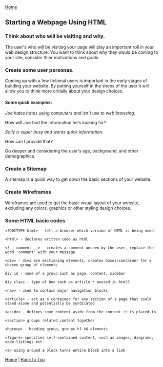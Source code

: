 [Home](README.md)

## Starting a Webpage Using HTML

### Think about who will be visiting and why.

The user's who will be visiting your page will play an important roll in your web design structure. You want to think about why they would be coming to your site, consider thier motivations and goals.

### Create some user personas.

Coming up with a few fictional users is important in the early stages of building your website. By putting yourself in the shoes of the user it will allow you to think more critially about your design choices. 

#### Some quick examples:

*Joe hates hates using computers and isn't use to web browsing.*

How will Joe find the information he's looking for? 

*Sally is super busy and wants quick information.*

How can I provide that?

Go deeper and considering the user's age, background, and other demographics.

### Create a Sitemap

A sitemap is a quick way to get down the basic sections of your website.

### Create Wireframes

Wireframes are used to get the basic visual layout of your website, excluding any colors, graphics or other styling design choices.

### Some HTML basic codes

``` 
<!DOCTYPE html> - tell a browser which version of HTML is being used

<html> - declares written code as html

<!__ comment __> - creates a comment unseen by the user, replace the word 'comment' with your message

<div> - divs are sectioning elements, creates boxes/container for a chosen group of elements

div id - name of a group such as page, content, sidebar

div class - type of box such as article * unused in html5

<nav> - used to contain major navigation blocks

<article> - act as a container for any section of a page that could stand alone and potentially be syndicated

<aside> - defines some content aside from the content it is placed in

<section> groups related content together

<hgroup> - heading group, groups h1-h6 elements

<figure> specifies self-contained content, such as images, diagrams, code-listings ect.

<a> using around a block turns entire block into a link
``` 
[Home](README.md) | [Back to Top](html.md)